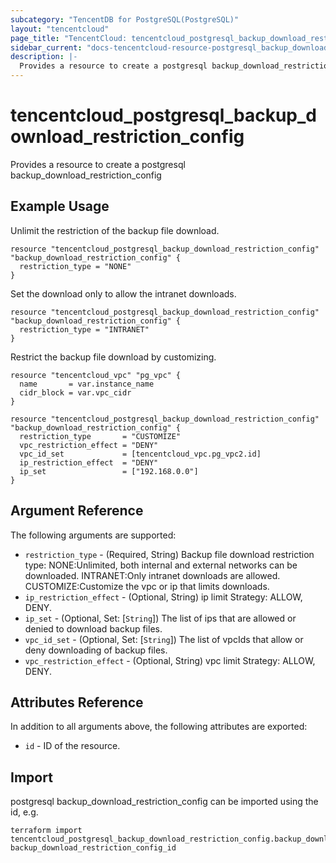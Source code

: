 ```yaml
---
subcategory: "TencentDB for PostgreSQL(PostgreSQL)"
layout: "tencentcloud"
page_title: "TencentCloud: tencentcloud_postgresql_backup_download_restriction_config"
sidebar_current: "docs-tencentcloud-resource-postgresql_backup_download_restriction_config"
description: |-
  Provides a resource to create a postgresql backup_download_restriction_config
---
```


# tencentcloud_postgresql_backup_download_restriction_config

Provides a resource to create a postgresql backup_download_restriction_config

## Example Usage

Unlimit the restriction of the backup file download.

```hcl
resource "tencentcloud_postgresql_backup_download_restriction_config" "backup_download_restriction_config" {
  restriction_type = "NONE"
}
```

Set the download only to allow the intranet downloads.

```hcl
resource "tencentcloud_postgresql_backup_download_restriction_config" "backup_download_restriction_config" {
  restriction_type = "INTRANET"
}
```

Restrict the backup file download by customizing.

```hcl
resource "tencentcloud_vpc" "pg_vpc" {
  name       = var.instance_name
  cidr_block = var.vpc_cidr
}

resource "tencentcloud_postgresql_backup_download_restriction_config" "backup_download_restriction_config" {
  restriction_type       = "CUSTOMIZE"
  vpc_restriction_effect = "DENY"
  vpc_id_set             = [tencentcloud_vpc.pg_vpc2.id]
  ip_restriction_effect  = "DENY"
  ip_set                 = ["192.168.0.0"]
}
```

## Argument Reference

The following arguments are supported:

* `restriction_type` - (Required, String) Backup file download restriction type: NONE:Unlimited, both internal and external networks can be downloaded. INTRANET:Only intranet downloads are allowed. CUSTOMIZE:Customize the vpc or ip that limits downloads.
* `ip_restriction_effect` - (Optional, String) ip limit Strategy: ALLOW, DENY.
* `ip_set` - (Optional, Set: [`String`]) The list of ips that are allowed or denied to download backup files.
* `vpc_id_set` - (Optional, Set: [`String`]) The list of vpcIds that allow or deny downloading of backup files.
* `vpc_restriction_effect` - (Optional, String) vpc limit Strategy: ALLOW, DENY.

## Attributes Reference

In addition to all arguments above, the following attributes are exported:

* `id` - ID of the resource.



## Import

postgresql backup_download_restriction_config can be imported using the id, e.g.

```
terraform import tencentcloud_postgresql_backup_download_restriction_config.backup_download_restriction_config backup_download_restriction_config_id
```

